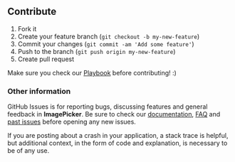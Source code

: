 ## Contribute

1. Fork it
2. Create your feature branch (`git checkout -b my-new-feature`)
3. Commit your changes (`git commit -am 'Add some feature'`)
4. Push to the branch (`git push origin my-new-feature`)
5. Create pull request

Make sure you check our [Playbook](https://github.com/hyperoslo/iOS-playbook) before contributing! :)

### Other information

GitHub Issues is for reporting bugs, discussing features and general feedback in **ImagePicker**. Be sure to check our [documentation](http://cocoadocs.org/docsets/ImagePicker), [FAQ](https://github.com/hyperoslo/ImagePicker/wiki/FAQ) and [past issues](https://github.com/hyperoslo/ImagePicker/issues?state=closed) before opening any new issues.

If you are posting about a crash in your application, a stack trace is helpful, but additional context, in the form of code and explanation, is necessary to be of any use.
